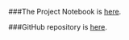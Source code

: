
###The Project Notebook is [here](notebook.html).

###GitHub repository is [here](https://github.com/CannataUTDV/s17dvfinalproject-lehmann-sanchez-ho-ho).
